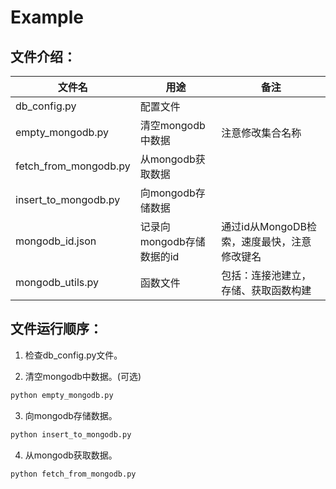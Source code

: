# Example

## 文件介绍：

文件名|用途|备注
---|---|---
db_config.py | 配置文件 | 
empty_mongodb.py | 清空mongodb中数据 | 注意修改集合名称
fetch_from_mongodb.py | 从mongodb获取数据 | 
insert_to_mongodb.py | 向mongodb存储数据 | 
mongodb_id.json | 记录向mongodb存储数据的id | 通过id从MongoDB检索，速度最快，注意修改键名
mongodb_utils.py | 函数文件 | 包括：连接池建立，存储、获取函数构建

## 文件运行顺序：
1. 检查db_config.py文件。

2. 清空mongodb中数据。(可选)

```bash
python empty_mongodb.py
```

3. 向mongodb存储数据。

```bash
python insert_to_mongodb.py
```

4. 从mongodb获取数据。

```bash
python fetch_from_mongodb.py
```
